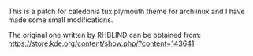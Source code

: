 This is a patch for caledonia tux plymouth theme for archlinux and I have made some small modifications.

The original one written by RHBLIND can be obtained from: https://store.kde.org/content/show.php/?content=143641
